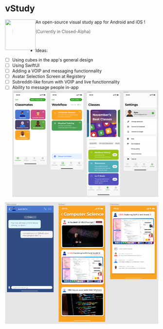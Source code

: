 # vStudy 
<img align="left" width="100" height="100" src="https://github.com/Yaroster/yarologo/blob/main/vStudy_Logo.png">
An open-source visual study app for Android and iOS  !

> (Currently in Closed-Alpha)&nbsp;

&nbsp;
- Ideas:
- [ ] Using cubes in the app's general design
- [ ] Using SwiftUI
- [ ] Adding a VOIP and messaging functionnality
- [ ] Avatar Selection Screen at Registery
- [ ] Subreddit-like forum with VOIP and live functionnality
- [ ] Ability to message people in-app
![Prototype of the App](https://github.com/Yaroster/vStudy/blob/master/Project_Image_1.png)
<p align="center">
  <img src="https://github.com/Yaroster/vStudy/blob/master/Project_Image_2.png" />
</p>
